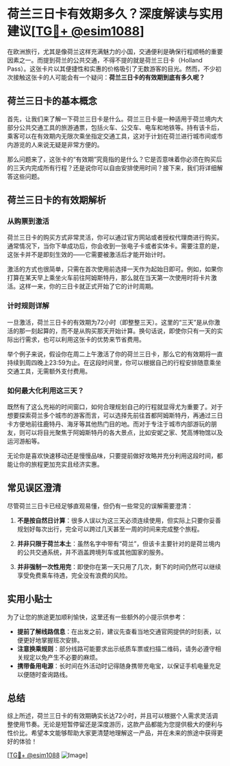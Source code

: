 # 荷兰三日卡有效期多久？深度解读与实用建议[[TG💪+ @esim1088](https://t.me/s/esim1088)]

在欧洲旅行，尤其是像荷兰这样充满魅力的小国，交通便利是确保行程顺畅的重要因素之一。而提到荷兰的公共交通，不得不提的就是荷兰三日卡（Holland Pass）。这张卡片以其便捷性和实惠的价格吸引了无数游客的目光。然而，不少初次接触这张卡的人可能会有一个疑问：**荷兰三日卡的有效期到底有多久呢？**

## 荷兰三日卡的基本概念

首先，让我们来了解一下荷兰三日卡是什么。荷兰三日卡是一种适用于荷兰境内大部分公共交通工具的旅游通票，包括火车、公交车、电车和地铁等。持有该卡后，乘客可以在有效期内无限次乘坐指定交通工具，这对于计划在荷兰进行城市间或市内游览的人来说无疑是非常方便的。

那么问题来了，这张卡的“有效期”究竟指的是什么？它是否意味着你必须在购买后的三天内完成所有行程？还是说你可以自由安排使用时间？接下来，我们将详细解答这些问题。

## 荷兰三日卡的有效期解析

### 从购票到激活

荷兰三日卡的购买方式非常灵活，你可以通过官方网站或者授权代理商进行购买。通常情况下，当你下单成功后，你会收到一张电子卡或者实体卡。需要注意的是，这张卡并不是即刻生效的——它需要被激活后才能开始计时。

激活的方式也很简单，只需在首次使用前选择一天作为起始日即可。例如，如果你打算在某天早上乘坐火车前往阿姆斯特丹，那么就在当天第一次使用时将卡片激活。这样一来，你的三日卡就正式开始了它的计时周期。

### 计时规则详解

一旦激活，荷兰三日卡的有效期为72小时（即整整三天）。这里的“三天”是从你激活的那一刻起算的，而不是从购买那天开始计算。换句话说，即使你只有一天的实际出行需求，也可以利用这张卡的优势来节省费用。

举个例子来说，假设你在周二上午激活了你的荷兰三日卡，那么它的有效期将一直持续到周四晚上23:59为止。在这段时间里，你可以根据自己的行程安排随意乘坐交通工具，无需额外支付费用。

### 如何最大化利用这三天？

既然有了这么充裕的时间窗口，如何合理规划自己的行程就显得尤为重要了。对于想要探索荷兰多个城市的游客而言，可以选择先前往首都阿姆斯特丹，再通过三日卡方便地前往鹿特丹、海牙等其他热门目的地。而对于专注于城市内部游玩的朋友，则可以将目光聚焦于阿姆斯特丹的各大景点，比如安妮之家、梵高博物馆以及运河游船等。

无论你是喜欢快速移动还是慢慢品味，只要提前做好攻略并充分利用这段时间，都能让你的旅程更加充实且经济实惠。

## 常见误区澄清

尽管荷兰三日卡已经足够直观易懂，但仍有一些常见的误解需要澄清：

1. **不是按自然日计算**：很多人误以为这三天必须连续使用，但实际上只要你妥善规划好每次出行，完全可以跨过几天甚至一周的时间来完成整个旅程。
   
2. **并非只限于荷兰本土**：虽然名字中带有“荷兰”，但该卡主要针对的是荷兰境内的公共交通系统，并不涵盖跨境列车或其他国家的服务。

3. **并非强制一次性用完**：即使你在第一天只用了几次，剩下的时间仍然可以继续享受免费乘车待遇，完全没有浪费的风险。

## 实用小贴士

为了让您的旅途更加顺利愉快，这里还有一些额外的小提示供参考：

- **提前了解线路信息**：在出发之前，建议先查看当地交通官网提供的时刻表，以便更好地掌握班次安排。
- **注意换乘规则**：部分线路可能要求出示纸质车票或扫描二维码，请务必遵守相关规定以免产生不必要的麻烦。
- **携带备用电源**：长时间在外活动时记得随身携带充电宝，以保证手机电量充足以便随时查询路线。

## 总结

综上所述，荷兰三日卡的有效期确实长达72小时，并且可以根据个人需求灵活调整使用节奏。无论是短暂停留还是深度游历，这款产品都能为您提供极大的便利与性价比。希望本文能够帮助大家更清楚地理解这一产品，并在未来的旅途中获得更好的体验！

[[TG💪+ @esim1088](https://t.me/s/esim1088) ![Image](https://i.postimg.cc/4NQfJmqS/Snipaste-2025-05-13-00-14-12.png)]